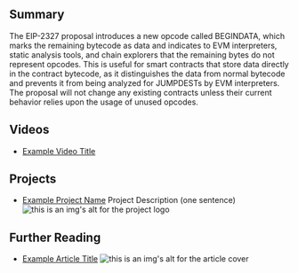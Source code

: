 ## Summary

The EIP-2327 proposal introduces a new opcode called BEGINDATA, which marks the remaining bytecode as data and indicates to EVM interpreters, static analysis tools, and chain explorers that the remaining bytes do not represent opcodes. This is useful for smart contracts that store data directly in the contract bytecode, as it distinguishes the data from normal bytecode and prevents it from being analyzed for JUMPDESTs by EVM interpreters. The proposal will not change any existing contracts unless their current behavior relies upon the usage of unused opcodes.

## Videos

- [Example Video Title](https://www.youtube.com/watch?v=TDGq4aeevgY)

## Projects

- [Example Project Name](https://xxxx.xxx/xxxxx) Project Description (one sentence) ![this is an img's alt for the project logo](https://xxxx.xxx/project-logo.xxx)

## Further Reading

- [Example Article Title](https://xxxx.xxx/xxxxx) ![this is an img's alt for the article cover](https://xxxx.xxx/article-cover.xxx)
